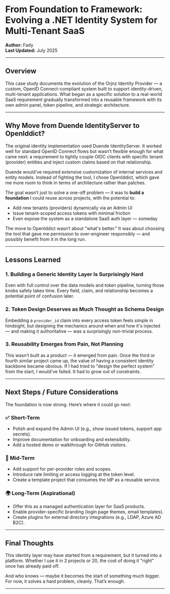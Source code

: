 # From Foundation to Framework: Evolving a .NET Identity System for Multi-Tenant SaaS

**Author:** Fady  
**Last Updated:** July 2025

---

## Overview

This case study documents the evolution of the Orjnz Identity Provider — a custom, OpenID Connect-compliant system built to support identity-driven, multi-tenant applications. What began as a specific solution to a real-world SaaS requirement gradually transformed into a reusable framework with its own admin panel, token pipeline, and strategic architecture.

---

## Why Move from Duende IdentityServer to OpenIddict?

The original identity implementation used Duende IdentityServer. It worked well for standard OpenID Connect flows but wasn’t flexible enough for what came next: a requirement to tightly couple OIDC clients with specific tenant (provider) entities and inject custom claims based on that relationship.

Duende would’ve required extensive customization of internal services and entity models. Instead of fighting the tool, I chose OpenIddict, which gave me more room to think in terms of architecture rather than patches.

The goal wasn’t just to solve a one-off problem — it was to **build a foundation** I could reuse across projects, with the potential to:
- Add new tenants (providers) dynamically via an Admin UI
- Issue tenant-scoped access tokens with minimal friction
- Even expose the system as a standalone SaaS auth layer — someday

The move to OpenIddict wasn’t about "what's better." It was about choosing the tool that gave me permission to over-engineer responsibly — and possibly benefit from it in the long run.

---

## Lessons Learned

### 1. Building a Generic Identity Layer Is Surprisingly Hard
Even with full control over the data models and token pipeline, turning those knobs safely takes time. Every field, claim, and relationship becomes a potential point of confusion later.

### 2. Token Design Deserves as Much Thought as Schema Design
Embedding a `provider_id` claim into every access token feels simple in hindsight, but designing the mechanics around when and how it's injected — and making it authoritative — was a surprisingly non-trivial process.

### 3. Reusability Emerges from Pain, Not Planning
This wasn’t built as a product — it emerged from pain. Once the third or fourth similar project came up, the value of having a consistent identity backbone became obvious. If I had tried to "design the perfect system" from the start, I would've failed. It had to grow out of constraints.

---

## Next Steps / Future Considerations

The foundation is now strong. Here’s where it could go next:

### ✅ Short-Term
- Polish and expand the Admin UI (e.g., show issued tokens, support app secrets).
- Improve documentation for onboarding and extensibility.
- Add a hosted demo or walkthrough for GitHub visitors.

### 🧱 Mid-Term
- Add support for per-provider roles and scopes.
- Introduce rate limiting or access logging at the token level.
- Create a template project that consumes the IdP as a reusable service.

### 🌍 Long-Term (Aspirational)
- Offer this as a managed authentication layer for SaaS products.
- Enable provider-specific branding (login page themes, email templates).
- Create plugins for external directory integrations (e.g., LDAP, Azure AD B2C).

---

## Final Thoughts

This identity layer may have started from a requirement, but it turned into a platform. Whether I use it in 2 projects or 20, the cost of doing it "right" once has already paid off.

And who knows — maybe it becomes the start of something much bigger. For now, it solves a hard problem, cleanly. That’s enough.

---